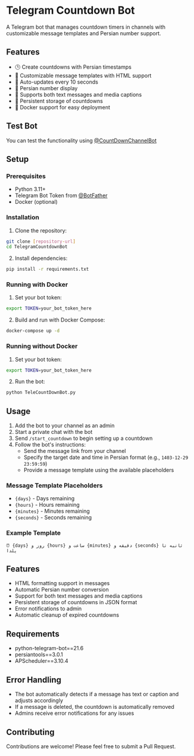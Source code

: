 # Telegram Countdown Bot

A Telegram bot that manages countdown timers in channels with customizable message templates and Persian number support.

## Features

- 🕒 Create countdowns with Persian timestamps
- 📝 Customizable message templates with HTML support
- 🔄 Auto-updates every 10 seconds
- 🔢 Persian number display
- 📸 Supports both text messages and media captions
- 💾 Persistent storage of countdowns
- 🐳 Docker support for easy deployment

## Test Bot

You can test the functionality using [@CountDownChannelBot](https://t.me/CountDownChannelBot)

## Setup

### Prerequisites

- Python 3.11+
- Telegram Bot Token from [@BotFather](https://t.me/BotFather)
- Docker (optional)

### Installation

1. Clone the repository:
```bash
git clone [repository-url]
cd TelegramCountdownBot
```

2. Install dependencies:
```bash
pip install -r requirements.txt
```

### Running with Docker

1. Set your bot token:
```bash
export TOKEN=your_bot_token_here
```

2. Build and run with Docker Compose:
```bash
docker-compose up -d
```

### Running without Docker

1. Set your bot token:
```bash
export TOKEN=your_bot_token_here
```

2. Run the bot:
```bash
python TeleCountDownBot.py
```

## Usage

1. Add the bot to your channel as an admin
2. Start a private chat with the bot
3. Send `/start_countdown` to begin setting up a countdown
4. Follow the bot's instructions:
   - Send the message link from your channel
   - Specify the target date and time in Persian format (e.g., `1403-12-29 23:59:59`)
   - Provide a message template using the available placeholders

### Message Template Placeholders

- `{days}` - Days remaining
- `{hours}` - Hours remaining
- `{minutes}` - Minutes remaining
- `{seconds}` - Seconds remaining

### Example Template

```
⏰ {days} روز و {hours} ساعت و {minutes} دقیقه و {seconds} ثانیه تا یلدا
```

## Features

- HTML formatting support in messages
- Automatic Persian number conversion
- Support for both text messages and media captions
- Persistent storage of countdowns in JSON format
- Error notifications to admin
- Automatic cleanup of expired countdowns

## Requirements

- python-telegram-bot==21.6
- persiantools==3.0.1
- APScheduler==3.10.4

## Error Handling

- The bot automatically detects if a message has text or caption and adjusts accordingly
- If a message is deleted, the countdown is automatically removed
- Admins receive error notifications for any issues

## Contributing

Contributions are welcome! Please feel free to submit a Pull Request.
